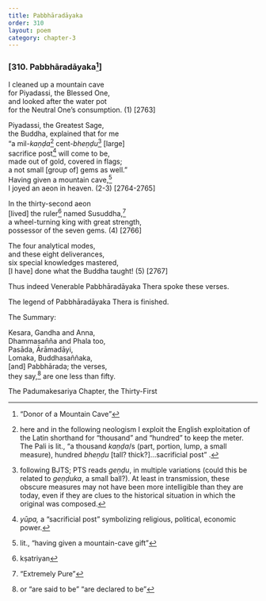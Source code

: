 ```yaml
---
title: Pabbhāradāyaka
order: 310
layout: poem
category: chapter-3
---
```


### \[310. Pabbhāradāyaka[^1]\]

I cleaned up a mountain cave  
for Piyadassi, the Blessed One,  
and looked after the water pot  
for the Neutral One’s consumption. (1) \[2763\]

Piyadassi, the Greatest Sage,  
the Buddha, explained that for me  
“a mil-*kaṇḍa*[^2] cent-*bheṇḍu*[^3] \[large\]  
sacrifice post[^4] will come to be,  
made out of gold, covered in flags;  
a not small \[group of\] gems as well.”  
Having given a mountain cave,[^5]  
I joyed an aeon in heaven. (2-3) \[2764-2765\]

In the thirty-second aeon  
\[lived\] the ruler[^6] named Susuddha,[^7]  
a wheel-turning king with great strength,  
possessor of the seven gems. (4) \[2766\]

The four analytical modes,  
and these eight deliverances,  
six special knowledges mastered,  
\[I have\] done what the Buddha taught! (5) \[2767\]

Thus indeed Venerable Pabbhāradāyaka Thera spoke these verses.

The legend of Pabbhāradāyaka Thera is finished.

The Summary:

Kesara, Gandha and Anna,  
Dhammasañña and Phala too,  
Pasāda, Ārāmadāyi,  
Lomaka, Buddhasaññaka,  
\[and\] Pabbhārada; the verses,  
they say,[^8] are one less than fifty.

The Padumakesariya Chapter, the Thirty-First

[^1]: “Donor of a Mountain Cave”

[^2]: here and in the following neologism I exploit the English exploitation of the Latin shorthand for “thousand” and “hundred” to keep the meter. The Pali is lit., “a thousand *kaṇḍa*/s (part, portion, lump, a small measure), hundred *bheṇḍu* \[tall? thick?\]...sacrificial post” .

[^3]: following BJTS; PTS reads *geṇḍu*, in multiple variations (could this be related to *geṇḍuka*, a small ball?). At least in transmission, these obscure measures may not have been more intelligible than they are today, even if they are clues to the historical situation in which the original was composed.

[^4]: *yūpa,* a “sacrificial post” symbolizing religious, political, economic power.

[^5]: lit., “having given a mountain-cave gift”

[^6]: kṣatriyan

[^7]: “Extremely Pure”

[^8]: or “are said to be” “are declared to be”
